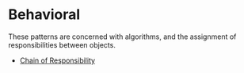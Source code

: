 # Behavioral

These patterns are concerned with algorithms, and the assignment of responsibilities between objects.

-   [Chain of Responsibility](chainofresponsibility)
